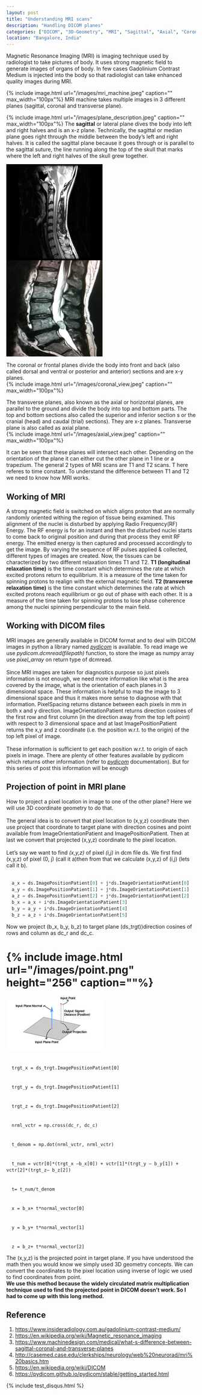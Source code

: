 ```yaml
---
layout: post
title: "Understanding MRI scans"
description: "Handling DICOM planes"
categories: ["DICOM", "3D-Geometry", "MRI", "Sagittal", "Axial", "Coronal"]
location: "Bangalore, India"
---
```


Magnetic Resonance Imaging (MRI) is imaging technique used by radiologist to take pictures of body. It uses strong magnetic field to generate images of organs of body. In few cases Gadolinium Contrast Medium is injected into the body so that radiologist can take enhanced quality images during MRI.

{% include image.html url="/images/mri_machine.jpeg" caption="" max_width="100px"%}
MRI machine takes multiple images in 3 different planes (sagittal, coronal and transverse plane).

{% include image.html url="/images/plane_description.jpeg" caption="" max_width="100px"%}
The <b>sagittal</b> or lateral plane dives the body into left and right halves and is an x-z plane. Technically, the sagittal or median plane goes right through the middle between the body’s left and right halves. It is called the sagittal plane because it goes through or is parallel to the sagittal suture, the line running along the top of the skull that marks where the left and right halves of the skull grew together.

<div>
  <!--{% include image.html url="/images/cervical_view.jpeg" caption="" max_width="100px"%}
  {% include image.html url="/images/lumbar_view.jpeg" caption="" max_width="100px"%}-->
  <img src="/images/cervical_view.jpeg" width="256" height="256" align="middle"/>
  <img src="/images/lumbar_view.jpeg" width="256" height="256" align="middle"/>
</div>

The coronal or frontal planes divide the body into front and back (also called dorsal and ventral or posterior and anterior) sections and are x-y planes.
<br>
{% include image.html url="/images/coronal_view.jpeg" caption="" max_width="100px"%}


The transverse planes, also known as the axial or horizontal planes, are parallel to the ground and divide the body into top and bottom parts. The top and bottom sections also called the superior and inferior section s or the cranial (head) and caudal (trial) sections). They are x-z planes. Transverse plane is also called as axial plane.
<br>
{% include image.html url="/images/axial_view.jpeg" caption="" max_width="100px"%}

It can be seen that these planes will intersect each other. Depending on the orientation of the plane it can either cut the other plane in 1 line or a trapezium.
The general 2 types of MRI scans are T1 and T2 scans. T here referes to time constant. To understand the difference between T1 and T2 we need to know how MRI works.

## Working of MRI

A strong magnetic field is switched on which aligns proton that are normally randomly oriented withing the region of tissue being examined. This alignment of the nuclei is disturbed by applying Radio Frequency(RF) Energy. The RF energy is for an instant and then the disturbed nuclei starts to come back to original position and during that process they emit RF energy. The emitted energy is then captured and processed accordingly to get the image. By varying the sequence of RF pulses applied & collected, different types of images are created.
Now, the tissues can be characterized by two different relaxation times T1 and T2. <b>T1 (longitudinal relaxation time)</b> is the time constant which determines the rate at which excited protons return to equilibrium. It is a measure of the time taken for spinning protons to realign with the external magnetic field. <b>T2 (transverse relaxation time)</b> is the time constant which determines the rate at which excited protons reach equilibrium or go out of phase with each other. It is a measure of the time taken for spinning protons to lose phase coherence among the nuclei spinning perpendicular to the main field.

## Working with DICOM files

MRI images are generally available in DICOM format and to deal with DICOM images in python a library named <i><a href="https://pydicom.github.io/pydicom/stable/getting_started.html" target="_blank">pydicom</a></i> is available.
To read image we use <i>pydicom.dcmread(filepath)</i> function, to store the image as numpy array use <i>pixel_array</i> on return type of dcmread.
<br>
<br>
Since MRI images are taken for diagnostics purpose so just pixels information is not enough, we need more information like what is the area covered by the image, what is the orientation of each planes in 3 dimensional space. These information is helpful to map the image to 3 dimensional space and thus it makes more sense to diagnose with that information.
PixelSpacing returns distance between each pixels in mm in both x and y direction. ImageOrientationPatient returns direction cosines of the first row and first column (in the direction away from the top left point) with respect to 3 dimensional space and at last ImagePositionPatient returns the x,y and z coordinate (i.e. the position w.r.t. to the origin) of the top left pixel of image.
<br>
<br>
These information is sufficient to get each position w.r.t. to origin of each pixels in image. There are plenty of other features available by pydicom which returns other information (refer to <i><a href="https://pydicom.github.io/pydicom/stable/getting_started.html" target="_blank">pydicom</a></i> documentation). But for this series of post this information will be enough

## Projection of point in MRI plane

How to project a pixel location in image to one of the other plane? Here we will use 3D coordinate geometry to do that.
<br>
<br>
The general idea is to convert that pixel location to (x,y,z) coordinate then use project that coordinate to target plane with direction cosines and point available from ImageOrientationPatient and ImagePositionPatient. Then at last we convert that projected (x,y,z) coordinate to the pixel location.
<br>
<br>
Let’s say we want to find <i>(x,y,z)</i> of pixel <i>(i,j)</i> in dcm file ds. We first find (x,y,z) of pixel (0, j) (call it a)then from that we calculate (x,y,z) of (i,j) (lets call it b).
<br>

```python

  a_x = ds.ImagePositionPatient[0] + j*ds.ImageOrientationPatient[0]
  a_y = ds.ImagePositionPatient[1] + j*ds.ImageOrientationPatient[1]
  a_z = ds.ImagePositionPatient[2] + j*ds.ImageOrientationPatient[2]
  b_x = a_x + i*ds.ImageOrientationPatient[3]
  b_y = a_y + i*ds.ImageOrientationPatient[4]
  b_z = a_z + i*ds.ImageOrientationPatient[5]

```
Now we project (b_x, b_y, b_z) to target plane (ds_trgt))direction cosines of rows and column as dc_r and dc_c.
<br>

# {% include image.html url="/images/point.png" height="256" caption=""%}

<div>
<img src="images/point.png" width="256"/>
</div>

<br>
<code>
  trgt_x = ds_trgt.ImagePositionPatient[0]
</code>
<br>
<code>
  trgt_y = ds_trgt.ImagePositionPatient[1]
</code>
<br>
<code>
  trgt_z = ds_trgt.ImagePositionPatient[2]
</code>
<br>
<code>
  nrml_vctr = np.cross(dc_r, dc_c)
</code>
<br>
<code>
  t_denom = np.dot(nrml_vctr, nrml_vctr)
</code>
<br>
<code>
  t_num = vctr[0]*(trgt_x —b_x[0]) + vctr[1]*(trgt_y — b_y[1]) + vctr[2]*(trgt_z— b_z[2])
</code>
<br>
<code>
  t= t_num/t_denom
</code>
<br>
<code>
  x = b_x+ t*normal_vector[0]
</code>
<br>
<code>
  y = b_y+ t*normal_vector[1]
</code>
<br>
<code>
  z = b_z+ t*normal_vector[2]
</code>

The (x,y,z) is the projected point in target plane. If you have understood the math then you would know we simply used 3D geometry concepts. We can convert the coordinates to the pixel location using inverse of logic we used to find coordinates from point.
<br>
<b>We use this method because the widely circulated matrix multiplication technique used to find the projected point in DICOM doesn’t work. So I had to come up with this long method.</b>

## Reference
<ol>
  <li><a href="https://insideradiology.com.au/gadolinium-contrast-medium/" target="_blank">https://www.insideradiology.com.au/gadolinium-contrast-medium/</a></li>
  <li><a href="https://en.wikipedia.org/wiki/Magnetic_resonance_imaging" target="_blank">https://en.wikipedia.org/wiki/Magnetic_resonance_imaging</a></li>
  <li><a href="https://www.machinedesign.com/medical/what-s-difference-between-sagittal-coronal-and-transverse-planes" target="_blank">https://www.machinedesign.com/medical/what-s-difference-between-sagittal-coronal-and-transverse-planes</a></li>
  <li><a href="http://casemed.case.edu/clerkships/neurology/web%20neurorad/mri%20basics.htm" target="_blank">http://casemed.case.edu/clerkships/neurology/web%20neurorad/mri%20basics.htm</a></li>
  <li><a href="https://en.wikipedia.org/wiki/DICOM" target="_blank">https://en.wikipedia.org/wiki/DICOM</a></li>
  <li><a href="https://pydicom.github.io/pydicom/stable/getting_started.html" target="_blank">https://pydicom.github.io/pydicom/stable/getting_started.html</a></li>
</ol>

{% include test_disqus.html %}
